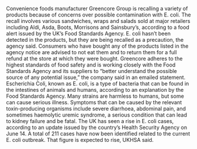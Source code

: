 Convenience foods manufacturer Greencore Group is recalling a variety of products because of concerns over possible contamination with E. coli.
The recall involves various sandwiches, wraps and salads sold at major retailers including Aldi, Asda, Boots, Morrisons and Sainsbury’s, according to a food alert issued by the UK’s Food Standards Agency.
E. coli hasn’t been detected in the products, but they are being recalled as a precaution, the agency said. Consumers who have bought any of the products listed in the agency notice are advised to not eat them and to return them for a full refund at the store at which they were bought.
Greencore adheres to the highest standards of food safety and is working closely with the Food Standards Agency and its suppliers to “better understand the possible source of any potential issue,” the company said in an emailed statement.
Escherichia Coli, known as E. coli, is a type of bacteria that can be found in the intestines of animals and humans, according to an explanation by the Food Standards Agency. Many strains are harmless to humans, but some can cause serious illness.
Symptoms that can be caused by the relevant toxin-producing organisms include severe diarrhoea, abdominal pain, and sometimes haemolytic uremic syndrome, a serious condition that can lead to kidney failure and be fatal.
The UK has seen a rise in E. coli cases, according to an update issued by the country’s Health Security Agency on June 14. A total of 211 cases have now been identified related to the current E. coli outbreak. That figure is expected to rise, UKHSA said.